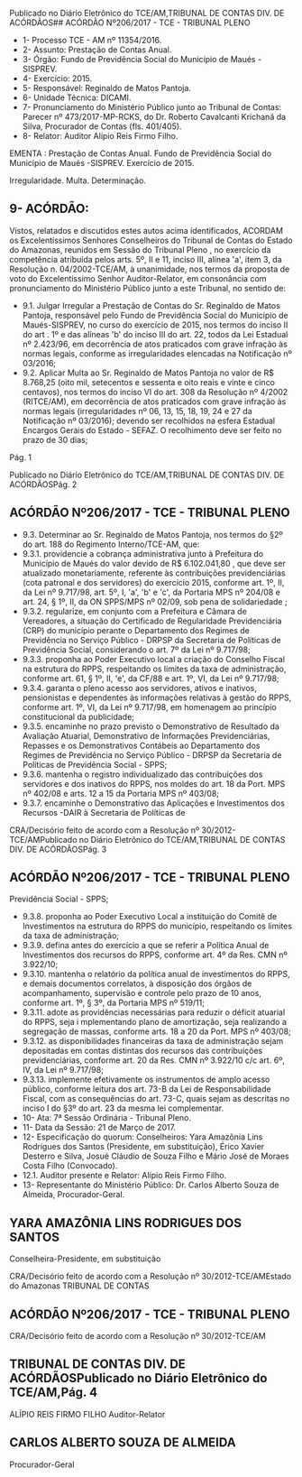 Publicado  no  Diário Eletrônico do TCE/AM,TRIBUNAL DE CONTAS DIV. DE  ACÓRDÃOS## ACÓRDÃO Nº206/2017 - TCE - TRIBUNAL PLENO

- 1- Processo TCE - AM nº 11354/2016.
- 2- Assunto: Prestação de Contas Anual.
- 3- Órgão: Fundo de Previdência Social do Município de Maués - SISPREV.
- 4- Exercício: 2015.
- 5- Responsável: Reginaldo de Matos Pantoja.
- 6- Unidade Técnica: DICAMI.
- 7- Pronunciamento  do Ministério  Público  junto  ao Tribunal  de Contas: Parecer  nº 473/2017-MP-RCKS,  do  Dr.  Roberto  Cavalcanti  Krichanã  da  Silva,  Procurador  de Contas (fls. 401/405).
- 8- Relator: Auditor Alípio Reis Firmo Filho.

EMENTA :  Prestação  de  Contas  Anual.  Fundo  de Previdência Social do Município de Maués -SISPREV. Exercício de 2015.

Irregularidade. Multa. Determinação.

## 9- ACÓRDÃO:

Vistos, relatados e discutidos estes autos acima identificados, ACORDAM os Excelentíssimos Senhores Conselheiros do Tribunal de Contas do Estado do Amazonas, reunidos em Sessão do Tribunal Pleno , no exercício da competência atribuída pelos arts. 5º, II e 11, inciso III, alínea 'a', item 3, da Resolução n. 04/2002-TCE/AM, à unanimidade, nos termos da proposta de voto do Excelentíssimo  Senhor Auditor-Relator, em consonância com pronunciamento do Ministério Público junto a este Tribunal, no sentido de:

- 9.1. Julgar  Irregular a  Prestação  de  Contas  do  Sr.  Reginaldo  de  Matos Pantoja, responsável pelo Fundo de Previdência Social do Município de Maués-SISPREV, no curso do exercício de 2015, nos termos do inciso II  do  art . 1º  e  das  alíneas  'b'  do  inciso  III  do  art.  22,  todos  da  Lei Estadual  nº  2.423/96,  em  decorrência  de  atos  praticados  com  grave infração  às  normas  legais, conforme  as  irregularidades  elencadas  na Notificação nº 03/2016;
- 9.2. Aplicar  Multa ao  Sr.  Reginaldo  de  Matos  Pantoja  no  valor  de  R$ 8.768,25 (oito  mil,  setecentos  e sessenta  e  oito  reais  e  vinte  e  cinco centavos), nos termos do inciso VI do art. 308 da Resolução nº 4/2002 (RITCE/AM), em decorrência de atos praticados com grave infração às normas  legais  (irregularidades  nº  06,  13,  15,  18,  19,  24  e  27  da Notificação  nº  03/2016);  devendo  ser  recolhidos  na  esfera Estadual  Encargos Gerais do Estado - SEFAZ. O recolhimento deve ser feito no prazo de 30 dias;

Pág. 1

Publicado  no  Diário Eletrônico do TCE/AM,TRIBUNAL DE CONTAS DIV. DE  ACÓRDÃOSPág. 2

## ACÓRDÃO Nº206/2017 - TCE - TRIBUNAL PLENO

- 9.3. Determinar ao  Sr.  Reginaldo de  Matos Pantoja, nos termos do §2º do art. 188 do Regimento Interno/TCE-AM, que:
- 9.3.1. providencie a cobrança administrativa junto à Prefeitura do Município de  Maués do  valor  devido de R$ 6.102.041,80 , que  deve  ser  atualizado  monetariamente,  referente  às contribuições previdenciárias (cota patronal e dos servidores) do exercício 2015, conforme art. 1º, II, da Lei nº 9.717/98, art. 5º, I, 'a', 'b' e 'c', da Portaria MPS nº 204/08 e art. 24, § 1º, II, da ON SPPS/MPS nº 02/09, sob pena de solidariedade ;
- 9.3.2. regularize,  em  conjunto  com  a  Prefeitura  e  Câmara  de Vereadores,  a  situação  do  Certificado  de  Regularidade Previdenciária (CRP) do município perante o Departamento dos Regimes de Previdência no Serviço Público - DRPSP da Secretaria de Políticas de Previdência Social, considerando o art. 7º da Lei nº 9.717/98;
- 9.3.3. proponha ao Poder Executivo local a criação do Conselho Fiscal na estrutura do RPPS, respeitando os limites da taxa de administração, conforme art. 61, § 1º, II, 'e', da CF/88 e art. 1º, VI, da Lei nº 9.717/98;
- 9.3.4. garanta  o  pleno acesso aos servidores, ativos e inativos, pensionistas  e  dependentes  às  informações  relativas  à gestão do RPPS, conforme art. 1º, VI, da Lei nº 9.717/98, em homenagem ao princípio constitucional da publicidade;
- 9.3.5. encaminhe no prazo previsto o Demonstrativo de Resultado da Avaliação Atuarial, Demonstrativo de Informações Previdenciárias, Repasses e os Demonstrativos Contábeis ao Departamento dos Regimes de Previdência no Serviço Público - DRPSP da Secretaria de Políticas de Previdência Social - SPPS;
- 9.3.6. mantenha  o registro individualizado das contribuições dos servidores e dos inativos do RPPS, nos moldes do art. 18 da Port. MPS nº 402/08 e arts. 12 a 15 da Portaria MPS nº 403/08;
- 9.3.7. encaminhe o Demonstrativo das Aplicações e Investimentos dos Recursos -DAIR à Secretaria de Políticas de

CRA/Decisório feito de acordo com a Resolução nº 30/2012-TCE/AMPublicado  no  Diário Eletrônico do TCE/AM,TRIBUNAL DE CONTAS DIV. DE  ACÓRDÃOSPág. 3

## ACÓRDÃO Nº206/2017 - TCE - TRIBUNAL PLENO

Previdência Social - SPPS;

- 9.3.8. proponha ao Poder Executivo Local a instituição do Comitê de  Investimentos  na  estrutura  do  RPPS  do  município, respeitando os limites da taxa de administração;
- 9.3.9. defina antes do exercício a que se referir a Política Anual de Investimentos dos recursos do RPPS, conforme art. 4º da Res. CMN nº 3.922/10;
- 9.3.10. mantenha o relatório da política anual de investimentos do RPPS, e demais documentos correlatos, à disposição dos órgãos  de  acompanhamento,  supervisão  e controle  pelo prazo de 10 anos, conforme art. 1º, § 3º, da Portaria MPS nº 519/11;
- 9.3.11. adote  as  providências necessárias para reduzir o déficit atuarial do RPPS, seja i mplementando plano de amortização,  seja  realizando  a  segregação  de  massas, conforme arts. 18 a 20 da Port. MPS nº 403/08;
- 9.3.12. as  disponibilidades financeiras da taxa de administração sejam depositadas em contas distintas dos recursos das contribuições  previdenciárias,  conforme  art.  20  da  Res. CMN nº 3.922/10 c/c art. 6º, IV, da Lei nº 9.717/98;
- 9.3.13. implemente  efetivamente  os  instrumentos  de  amplo acesso público, conforme leitura  dos art. 73-B da Lei de Responsabilidade  Fiscal,  com  as  consequências  do  art. 73-C, quais sejam as descritas no inciso I do §3º do art. 23 da mesma lei complementar.
- 10-  Ata: 7ª Sessão Ordinária - Tribunal Pleno.
- 11-  Data da Sessão: 21 de Março de 2017.
- 12-  Especificação  do  quorum: Conselheiros: Yara  Amazônia  Lins  Rodrigues  dos Santos (Presidente, em substituição), Érico Xavier Desterro e Silva, Josué Cláudio de Souza Filho e Mário José de Moraes Costa Filho (Convocado).
- 12.1. Auditor presente e Relator: Alípio Reis Firmo Filho.
- 13-  Representante  do  Ministério  Público: Dr. Carlos  Alberto  Souza  de Almeida, Procurador-Geral.

## YARA AMAZÔNIA LINS RODRIGUES DOS SANTOS

Conselheira-Presidente, em substituição

CRA/Decisório feito de acordo com a Resolução nº 30/2012-TCE/AMEstado do Amazonas TRIBUNAL DE CONTAS

## ACÓRDÃO Nº206/2017 - TCE - TRIBUNAL PLENO

CRA/Decisório feito de acordo com a Resolução nº 30/2012-TCE/AM

## TRIBUNAL DE CONTAS DIV. DE  ACÓRDÃOSPublicado  no  Diário Eletrônico do TCE/AM,Pág. 4

ALÍPIO REIS FIRMO FILHO Auditor-Relator

## CARLOS ALBERTO SOUZA DE ALMEIDA

Procurador-Geral